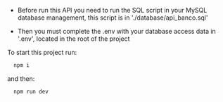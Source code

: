 
- Before run this API you need to run the SQL script in your MySQL database management, this script is in './database/api_banco.sql'

- Then you must complete the .env with your database access data in '.env', located in the root of the project

To start this project run:

```bash
  npm i
```
and then:
```bash
  npm run dev
```